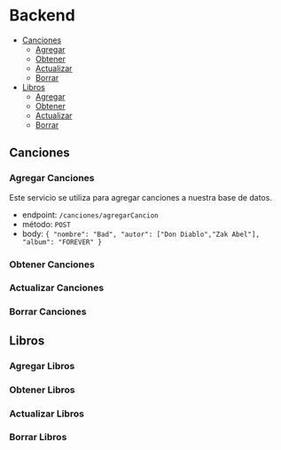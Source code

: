 # Backend

* [Canciones](#Canciones)
    * [Agregar](#Agregar-Canciones)
    * [Obtener](#Obtener-Canciones)
    * [Actualizar](#Actualizar-Canciones)
    * [Borrar](#Borrar-Canciones)
* [Libros](#Libros)
    * [Agregar](#Agregar-Libros)
    * [Obtener](#Obtener-Libros)
    * [Actualizar](#Actualizar-Libros)
    * [Borrar](#Borrar-Libros)


## Canciones

### Agregar Canciones

Este servicio se utiliza para agregar canciones a nuestra base de datos.

* endpoint: `/canciones/agregarCancion`
* método: `POST`
* body: 
`
{
    "nombre": "Bad",
    "autor": ["Don Diablo","Zak Abel"],
    "album": "FOREVER"
}
`


### Obtener Canciones

### Actualizar Canciones

### Borrar Canciones


## Libros

### Agregar Libros

### Obtener Libros

### Actualizar Libros


### Borrar Libros


